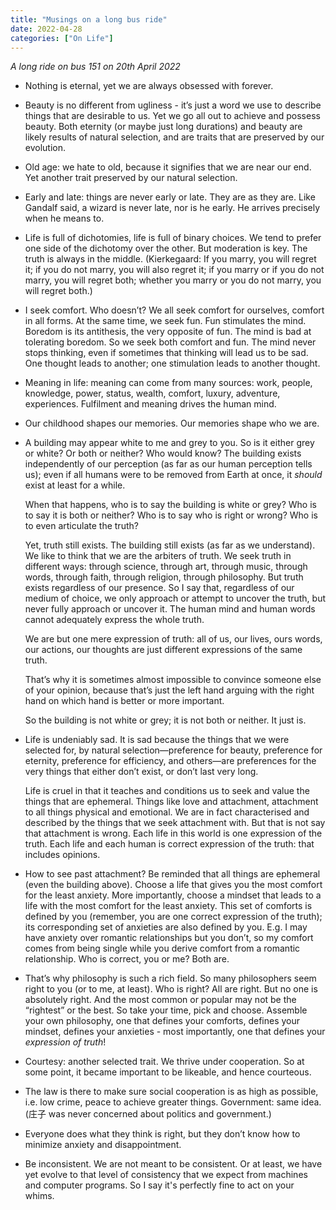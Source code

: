 ```yaml
---
title: "Musings on a long bus ride"
date: 2022-04-28
categories: ["On Life"]
---
```


*A long ride on bus 151 on 20th April 2022*

- Nothing is eternal, yet we are always obsessed with forever.
- Beauty is no different from ugliness - it’s just a word we use to describe things that are desirable to us. Yet we go all out to achieve and possess beauty. Both eternity (or maybe just long durations) and beauty are likely results of natural selection, and are traits that are preserved by our evolution.
- Old age: we hate to old, because it signifies that we are near our end. Yet another trait preserved by our natural selection.
- Early and late: things are never early or late. They are as they are. Like Gandalf said, a wizard is never late, nor is he early. He arrives precisely when he means to.
- Life is full of dichotomies, life is full of binary choices. We tend to prefer one side of the dichotomy over the other. But moderation is key. The truth is always in the middle. (Kierkegaard: If you marry, you will regret it; if you do not marry, you will also regret it; if you marry or if you do not marry, you will regret both; whether you marry or you do not marry, you will regret both.)
- I seek comfort. Who doesn’t? We all seek comfort for ourselves, comfort in all forms. At the same time, we seek fun. Fun stimulates the mind. Boredom is its antithesis, the very opposite of fun. The mind is bad at tolerating boredom. So we seek both comfort and fun. The mind never stops thinking, even if sometimes that thinking will lead us to be sad. One thought leads to another; one stimulation leads to another thought.
- Meaning in life: meaning can come from many sources: work, people, knowledge, power, status, wealth, comfort, luxury, adventure, experiences. Fulfilment and meaning drives the human mind.
- Our childhood shapes our memories. Our memories shape who we are.
- A building may appear white to me and grey to you. So is it either grey or white? Or both or neither? Who would know? The building exists independently of our perception (as far as our human perception tells us); even if all humans were to be removed from Earth at once, it *should* exist at least for a while.
    
    When that happens, who is to say the building is white or grey? Who is to say it is both or neither? Who is to say who is right or wrong? Who is to even articulate the truth?
    
    Yet, truth still exists. The building still exists (as far as we understand). We like to think that we are the arbiters of truth. We seek truth in different ways: through science, through art, through music, through words, through faith, through religion, through philosophy. But truth exists regardless of our presence. So I say that, regardless of our medium of choice, we only approach or attempt to uncover the truth, but never fully approach or uncover it. The human mind and human words cannot adequately express the whole truth.
    
    We are but one mere expression of truth: all of us, our lives, ours words, our actions, our thoughts are just different expressions of the same truth.
    
    That’s why it is sometimes almost impossible to convince someone else of your opinion, because that’s just the left hand arguing with the right hand on which hand is better or more important.
    
    So the building is not white or grey; it is not both or neither. It just is.
    
- Life is undeniably sad. It is sad because the things that we were selected for, by natural selection—preference for beauty, preference for eternity, preference for efficiency, and others—are preferences for the very things that either don’t exist, or don’t last very long.
    
    Life is cruel in that it teaches and conditions us to seek and value the things that are ephemeral. Things like love and attachment, attachment to all things physical and emotional. We are in fact characterised and described by the things that we seek attachment with. But that is not say that attachment is wrong. Each life in this world is one expression of the truth. Each life and each human is correct expression of the truth: that includes opinions.
    
- How to see past attachment? Be reminded that all things are ephemeral (even the building above). Choose a life that gives you the most comfort for the least anxiety. More importantly, choose a mindset that leads to a life with the most comfort for the least anxiety. This set of comforts is defined by you (remember, you are one correct expression of the truth); its corresponding set of anxieties are also defined by you. E.g. I may have anxiety over romantic relationships but you don’t, so my comfort comes from being single while you derive comfort from a romantic relationship. Who is correct, you or me? Both are.
- That’s why philosophy is such a rich field. So many philosophers seem right to you (or to me, at least). Who is right? All are right. But no one is absolutely right. And the most common or popular may not be the “rightest” or the best. So take your time, pick and choose. Assemble your own philosophy, one that defines your comforts, defines your mindset, defines your anxieties - most importantly, one that defines your *expression of truth*!
- Courtesy: another selected trait. We thrive under cooperation. So at some point, it became important to be likeable, and hence courteous.
- The law is there to make sure social cooperation is as high as possible, i.e. low crime, peace to achieve greater things. Government: same idea. (庄子 was never concerned about politics and government.)
- Everyone does what they think is right, but they don’t know how to minimize anxiety and disappointment.
- Be inconsistent. We are not meant to be consistent. Or at least, we have yet evolve to that level of consistency that we expect from machines and computer programs. So I say it's perfectly fine to act on your whims.
